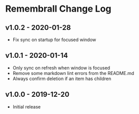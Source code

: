 # Remembrall Change Log

## v1.0.2 - 2020-01-28

- Fix sync on startup for focused window

## v1.0.1 - 2020-01-14

- Only sync on refresh when window is focused
- Remove some markdown lint errors from the README.md
- Always confirm deletion if an item has children

## v1.0.0 - 2019-12-20

- Initial release
